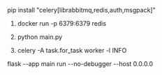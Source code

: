 pip install "celery[librabbitmq,redis,auth,msgpack]"


1. docker run -p 6379:6379 redis

2. python main.py 

3. celery -A task.for_task worker -l INFO

flask --app main run --no-debugger --host 0.0.0.0